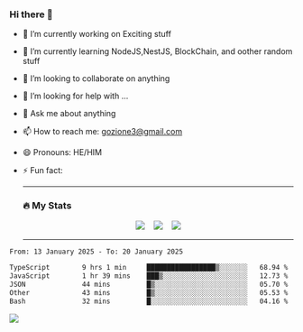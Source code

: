 ### Hi there 👋

<!--
**charlieScript/charlieScript** is a ✨ _special_ ✨ repository because its `README.md` (this file) appears on your GitHub profile.

Here are some ideas to get you started: -->

- 🔭 I’m currently working on Exciting stuff
- 🌱 I’m currently learning NodeJS,NestJS, BlockChain, and oother random stuff
- 👯 I’m looking to collaborate on anything
- 🤔 I’m looking for help with ...
- 💬 Ask me about anything
- 📫 How to reach me: gozione3@gmail.com
- 😄 Pronouns: HE/HIM
- ⚡ Fun fact:


  ---

  ### :fire: My Stats

  <div id="stats" align="center">
  <img src="http://github-readme-streak-stats.herokuapp.com?user=charlieScript&theme=dark&date_format=M%20j%5B%2C%20Y%5D" />&nbsp;&nbsp;&nbsp;
  <img src="https://github-readme-stats.vercel.app/api/top-langs/?username=charlieScript&layout=compact&theme=vision-friendly-dark"/>&nbsp;&nbsp;&nbsp;
  <img src="https://github-readme-stats.vercel.app/api?username=charlieScript&show_icons=true&theme=radical"/>
  </div>

  ---



<!--START_SECTION:waka-->

```txt
From: 13 January 2025 - To: 20 January 2025

TypeScript        9 hrs 1 min     █████████████████▒░░░░░░░   68.94 %
JavaScript        1 hr 39 mins    ███▒░░░░░░░░░░░░░░░░░░░░░   12.73 %
JSON              44 mins         █▒░░░░░░░░░░░░░░░░░░░░░░░   05.70 %
Other             43 mins         █▒░░░░░░░░░░░░░░░░░░░░░░░   05.53 %
Bash              32 mins         █░░░░░░░░░░░░░░░░░░░░░░░░   04.16 %
```

<!--END_SECTION:waka-->
![](https://komarev.com/ghpvc/?username=charlieScript)
